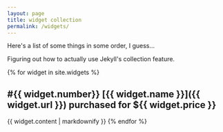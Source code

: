 ```yaml
---
layout: page
title: widget collection
permalink: /widgets/
---
```


Here's a list of some things in some order, I guess...

Figuring out how to actually use Jekyll's collection feature.

{% for widget in site.widgets %}

## #{{ widget.number}} [{{ widget.name }}]({{ widget.url }}) purchased for ${{ widget.price }}
  
  {{ widget.content | markdownify }}
{% endfor %}
